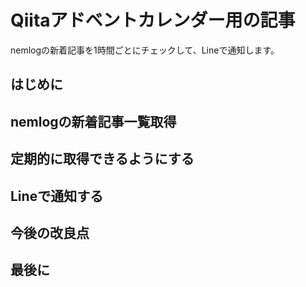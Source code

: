 # Qiitaアドベントカレンダー用の記事

nemlogの新着記事を1時間ごとにチェックして、Lineで通知します。

## はじめに
## nemlogの新着記事一覧取得
## 定期的に取得できるようにする
## Lineで通知する
## 今後の改良点
## 最後に

